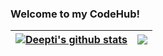 ### Welcome to my CodeHub!

<!--
**deepti-tri/deepti-tri** is a ✨ _special_ ✨ repository because its `README.md` (this file) appears on your GitHub profile.

Here are some ideas to get you started:

- 🔭 I’m currently working on ...
- 🌱 I’m currently learning ...
- 👯 I’m looking to collaborate on ...
- 🤔 I’m looking for help with ...
- 💬 Ask me about ...
- 📫 How to reach me: ...
- 😄 Pronouns: ...
- ⚡ Fun fact: ...
-->
| <a href="https://github.com/deepti-tri/github-readme-stats"><img align="center" src="https://github-readme-stats.vercel.app/api?username=deepti-tri&show_icons=true&include_all_commits=true&theme=buefy&hide_border=true" alt="Deepti's github stats" /></a> | <a href="https://github.com/deepti-tri/github-readme-stats"><img align="center" src="https://github-readme-stats.vercel.app/api/top-langs/?username=deepti-tri&layout=compact&theme=buefy&hide_border=true" /></a> |
| ------------- | ------------- |
